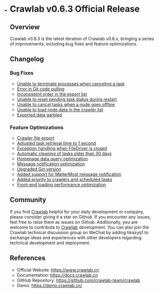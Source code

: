 - # Crawlab v0.6.3 Official Release

  ## Overview

  Crawlab v0.6.3 is the latest iteration of Crawlab v0.6.x, bringing a series of improvements, including bug fixes and feature optimizations.

  ## Changelog

  ### Bug Fixes

  - [Unable to terminate processes when canceling a task](https://github.com/crawlab-team/crawlab-core/commit/c85c10a2a53c576167f02b4f0a66c32cdb34e103)
  - [Error in Git code pulling](https://github.com/crawlab-team/crawlab-core/commit/afb0e8df1cd564564ebca9c9973da1a8a7fc608d)
  - [Inconsistent order in the export list](https://github.com/crawlab-team/crawlab-core/commit/f42ee05a152f332c197ccd4bbc1de8e6f61957fd)
  - [Unable to reset pending task status during restart](https://github.com/crawlab-team/crawlab-core/commit/f271a2f9040750795869a6a0b44221eec1554c12)
  - [Unable to cancel tasks when a node goes offline](https://github.com/crawlab-team/crawlab-core/commit/ebad8ee87276391833e48a9a054e7a88cb9b4a40)
  - [Unable to load node data in the crawler list](https://github.com/crawlab-team/crawlab-ui/commit/9d426f878e19108d0b6654393881ca8ddd86906c)
  - [Exported data garbled](https://github.com/crawlab-team/crawlab-ui/commit/b1b70a6080d506dd512cdb3ce3450a077364a5d7)

  ### Feature Optimizations

  - [Crawler file export](https://github.com/crawlab-team/crawlab-core/commit/a3f94f2d52c75812e7fc0117ab22c9e821e34f71)
  - [Adjusted task retrieval time to 1 second](https://github.com/crawlab-team/crawlab-core/commit/94f5d1d63c04ea30e86033dc2cc7a942206a1b1e)
  - [Exception handling when FileDriver is closed](https://github.com/crawlab-team/crawlab-core/commit/dba5a658f8f863154af3f5384d751d0340c5c606)
  - [Automatic cleaning of tasks older than 30 days](https://github.com/crawlab-team/crawlab-core/commit/0fc4a669ef147b0294b5782e879f57938c86b4e7)
  - [Homepage data query optimization](https://github.com/crawlab-team/crawlab-core/commit/7375718ab681be51194222a7cf3d41271043978b)
  - [Message notification optimization](https://github.com/crawlab-team/crawlab-core/commit/70ccfc4778d3f85cc4b760677d20c403720fbbec)
  - [Upgraded Gin version](https://github.com/crawlab-team/crawlab-core/commit/c40c0fdc2c282e65b1a14fe4ae3ba39afa407192)
  - [Added support for MatterMost message notification](https://github.com/crawlab-team/crawlab-core/commit/68cb0fa12f5cb362614e81d0efcdc5157d0f8741)
  - [Added priority to crawlers and scheduled tasks](https://github.com/crawlab-team/crawlab-ui/commit/2f20356f3696e81d02d643a2cd447f2860153701)
  - [Front-end loading performance optimization](https://github.com/crawlab-team/crawlab-ui/commit/1c667e98a71b6538f057900da8338a6be64a1c0b)

  ## Community

  If you find [Crawlab](https://github.com/crawlab-team/crawlab) helpful for your daily development or company, please consider giving it a star on Github. If you encounter any issues, feel free to raise them as issues on Github. Additionally, you are welcome to contribute to [Crawlab](https://github.com/crawlab-team/crawlab) development. You can also join the Crawlab technical discussion group on WeChat by adding tikazyq1 to exchange ideas and experiences with other developers regarding technical development and deployment.

  ## References

  - Official Website: https://www.crawlab.cn
  - Documentation: https://docs.crawlab.cn
  - GitHub Repository: https://github.com/crawlab-team/crawlab
  - Demo: https://demo.crawlab.cn/